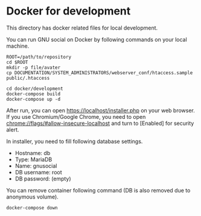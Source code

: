# Docker for development

This directory has docker related files for local development.

You can run GNU social on Docker by following commands on your local machine.

```
ROOT=/path/to/repository
cd $ROOT
mkdir -p file/avater
cp DOCUMENTATION/SYSTEM_ADMINISTRATORS/webserver_conf/htaccess.sample public/.htaccess

cd docker/development
docker-compose build
docker-compose up -d
```

After run, you can open <https://localhost/installer.php> on your web browser. If you use Chromium/Google Chrome, you need to open <chrome://flags/#allow-insecure-localhost> and turn to [Enabled] for security alert.

In installer, you need to fill following database settings.

- Hostname: db
- Type: MariaDB
- Name: gnusocial
- DB username: root
- DB password: (empty)

You can remove container following command (DB is also removed due to anonymous volume).

```
docker-compose down
```

